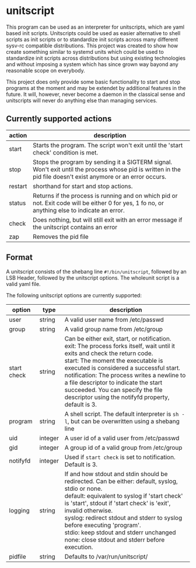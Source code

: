 # unitscript

This program can be used as an interpreter for unitscripts, which are yaml based init scripts.
Unitscripts could be used as easier alternative to shell scripts as init scripts or to standardize init scripts
across many different sysv-rc compatible distributions. This project was created to show how create something
similar to systemd units which could be used to standardize init scripts across distributions but using
existing technologies and without imposing a system which has since grown way bayond any reasonable scope on everybody.

This project does only provide some basic functionality to start and stop programs at the moment and may be extendet
by additional features in the future. It will, however, never become a daemon in the classical sense and unitscripts
will never do anything else than managing services.

## Currently supported actions

| action | description |
|-----------|-------------|
| start | Starts the program. The script won't exit until the 'start check' condition is met. |
| stop | Stops the program by sending it a SIGTERM signal. Won't exit until the process whose pid is written in the pid file doesn't exist anymore or an error occurs. |
| restart | shorthand for start and stop actions. |
| status | Returns if the process is running and on which pid or not. Exit code will be either 0 for yes, 1 fo no, or anything else to indicate an error. |
| check | Does nothing, but will still exit with an error message if the unitscript contains an error |
| zap | Removes the pid file |

## Format

A unitscript consists of the shebang line ```#!/bin/unitscript```, followed by an LSB Header,
followed by the unitscript options. The wholeunit script is a valid yaml file.

The following unitscript options are currently supported:

| option      | type    | description |
|-------------|---------|-------------|
| user        | string  | A valid user name from /etc/passwd |
| group       | string  | A valid group name from /etc/group |
| start check | string  | Can be either exit, start, or notification. <br/> exit: The process forks itself, wait until it exits and check the return code. <br/> start: The moment the executable is executed is considered a successful start. <br/> notification: The process writes a newline to a file descriptor to indicate the start succeeded. You can specify the file descriptor using the notifyfd property, default is 3. |
| program     | string  | A shell script. The default interpreter is ```sh -l```, but can be overwritten using a shebang line |
| uid         | integer | A user id of a valid user from /etc/passwd |
| gid         | integer | A group id of a valid group from /etc/group |
| notifyfd    | integer | Used if ```start check``` is set to notification. Default is 3. |
| logging     | string  | If and how stdout and stdin should be redirected. Can be either: default, syslog, stdio or none. <br/> default: equivalent to syslog if 'start check' is 'start', stdout if 'start check' is 'exit', invalid otherwise. <br/> syslog: redirect stdout and stderr to syslog before executing 'program'. <br/> stdio: keep stdout and stderr unchanged <br/> none: close stdout and stderr before execution. |
| pidfile     | string  | Defaults to /var/run/unitscript/<script name>.pid |
| manage pidfile | boolean | Either yes or no. Defaults to yes. Specifies if the program or the unit script should create the pid file. |
| umask       | integer | The umask using which the program is started, defaults to 0022 |
| env         | map     | Environment variables to set before program execution |


## Environment variables

All environment variables will be cleared before execution, but per default a sh login shell is used to start the program,
which should source /etc/profile and .profile, which may set some basic environment variables like the PATH variable.
In addition to this, all variables specified using the 'env' option and the following ones will be set:

| variable | description |
|----------|-------------|
| SHELL    | The shell specified for the user in /etc/passwd |
| HOME     | The user home directory as specified in /etc/passwd |
| PIDFILE  | The location of the pid file |
| NOTIFICATION_FD | The file descriptor number using which the program can indicate that it finished starting up |
